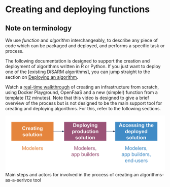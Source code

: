 # Creating and deploying functions

## Note on terminology

We use _function_ and _algorithm_ interchangeably, to describe any piece of code which can be packaged and deployed, and performs a specific task or process.

The following documentation is designed to support the creation and deployment of algorithms written in R or Python. If you just want to deploy one of the [existing DiSARM algorithms], you can jump straight to the section on [Deploying an algorithm]().   

Watch a [real-time walkthrough](https://youtu.be/67HUwyt3PoA) of creating an infrastructure from scratch, using Docker Playground, OpenFaaS and a new \(simple!\) function from a template \(12 minutes\). Note that this video is designed to give a brief overview of the process but is not designed to be the main support tool for creating and deploying algorithms. For this, refer to the following sections.

![](../../.gitbook/assets/screenshot-2020-05-12-at-14.58.43.png)
Main steps and actors for involved in the process of creating an algorithms-as-a-serivce tool


